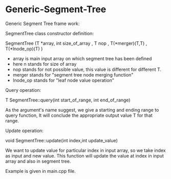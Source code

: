 # Generic-Segment-Tree
Generic Segment Tree frame work: <br>

SegmentTree class constructor definition:

SegmentTree<T> (T *array, int size_of_array , T nop , T(*merger)(T,T) , T(*lnode_op)(T) )
  
- array is main input array on which segment tree has been defined          
- here n stands for size of array                                           
- nop stands for not possible value, this value is different for different T.                             
- merger stands for "segment tree node merging function"                    
- lnode_op stands for "leaf node value operation"

Query operation:

T SegmentTree<T>::query(int start_of_range, int end_of_range)
  
As the argument's name suggest, we give a starting and ending range to query function, It will conclude the appropriate 
output value T for that range.

Update operation:

void SegmentTree<T>::update(int index,int update_value)

We want to update value for particular index in input array, so we take index as input and new value. This function will update the value at index in input array and also in segment tree.


Example is given in main.cpp file.

  
